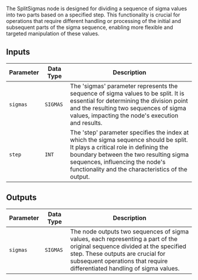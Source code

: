 
The SplitSigmas node is designed for dividing a sequence of sigma values into two parts based on a specified step. This functionality is crucial for operations that require different handling or processing of the initial and subsequent parts of the sigma sequence, enabling more flexible and targeted manipulation of these values.

## Inputs

| Parameter | Data Type | Description |
|-----------|-------------|-------------|
| `sigmas`  | `SIGMAS`    | The 'sigmas' parameter represents the sequence of sigma values to be split. It is essential for determining the division point and the resulting two sequences of sigma values, impacting the node's execution and results. |
| `step`    | `INT`       | The 'step' parameter specifies the index at which the sigma sequence should be split. It plays a critical role in defining the boundary between the two resulting sigma sequences, influencing the node's functionality and the characteristics of the output. |

## Outputs

| Parameter | Data Type | Description |
|-----------|-------------|-------------|
| `sigmas`  | `SIGMAS`    | The node outputs two sequences of sigma values, each representing a part of the original sequence divided at the specified step. These outputs are crucial for subsequent operations that require differentiated handling of sigma values. |
